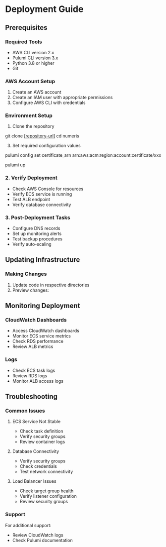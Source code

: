 # Deployment Guide

## Prerequisites

### Required Tools
- AWS CLI version 2.x
- Pulumi CLI version 3.x
- Python 3.8 or higher
- Git

### AWS Account Setup
1. Create an AWS account
2. Create an IAM user with appropriate permissions
3. Configure AWS CLI with credentials

### Environment Setup
1. Clone the repository

git clone [[repository-url]](https://github.com/Oluty-1/pulumi-infra-test.git)
cd numeris



3. Set required configuration values

pulumi config set certificate_arn arn:aws:acm:region:account:certificate/xxx

pulumi up

### 2. Verify Deployment
- Check AWS Console for resources
- Verify ECS service is running
- Test ALB endpoint
- Verify database connectivity

### 3. Post-Deployment Tasks
- Configure DNS records
- Set up monitoring alerts
- Test backup procedures
- Verify auto-scaling

## Updating Infrastructure

### Making Changes
1. Update code in respective directories
2. Preview changes:



## Monitoring Deployment

### CloudWatch Dashboards
- Access CloudWatch dashboards
- Monitor ECS service metrics
- Check RDS performance
- Review ALB metrics

### Logs
- Check ECS task logs
- Review RDS logs
- Monitor ALB access logs

## Troubleshooting

### Common Issues
1. ECS Service Not Stable
   - Check task definition
   - Verify security groups
   - Review container logs

2. Database Connectivity
   - Verify security groups
   - Check credentials
   - Test network connectivity

3. Load Balancer Issues
   - Check target group health
   - Verify listener configuration
   - Review security groups

### Support
For additional support:
- Review CloudWatch logs
- Check Pulumi documentation
